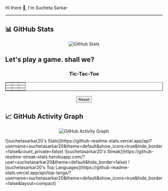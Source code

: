 Hi there 👋, I'm Sucheta Sarkar 
<hr style="border:1px solid #ccc">



## 📊 GitHub Stats
<p align="center">
  <img src="https://github-profile-trophy.vercel.app/?username=suchetasarkar20&theme=light" alt="GitHub Stats" />
</p>

## Let's play a game. shall we?
<div id="tic-tac-toe" style="text-align: center;">
    <h3>Tic-Tac-Toe</h3>
    <table id="game" border="1" cellpadding="20" style="margin: 0 auto; font-size: 20px;">
        <tr>
            <td onclick="play(0)"></td>
            <td onclick="play(1)"></td>
            <td onclick="play(2)"></td>
        </tr>
        <tr>
            <td onclick="play(3)"></td>
            <td onclick="play(4)"></td>
            <td onclick="play(5)"></td>
        </tr>
        <tr>
            <td onclick="play(6)"></td>
            <td onclick="play(7)"></td>
            <td onclick="play(8)"></td>
        </tr>
    </table>
    <br>
    <button onclick="reset()">Reset</button>
    <p id="message"></p>
</div>

<script>
    var board = ['', '', '', '', '', '', '', '', ''];
    var currentPlayer = 'X';
    var gameActive = true;

    const winningConditions = [
        [0, 1, 2],
        [3, 4, 5],
        [6, 7, 8],
        [0, 3, 6],
        [1, 4, 7],
        [2, 5, 8],
        [0, 4, 8],
        [2, 4, 6]
    ];

    function play(clickedCellIndex) {
        if (board[clickedCellIndex] !== '' || !gameActive) {
            return;
        }

        board[clickedCellIndex] = currentPlayer;
        document.querySelectorAll('td')[clickedCellIndex].innerHTML = currentPlayer;

        let roundWon = false;
        for (let i = 0; i <= 7; i++) {
            const winCondition = winningConditions[i];
            let a = board[winCondition[0]];
            let b = board[winCondition[1]];
            let c = board[winCondition[2]];
            if (a === '' || b === '' || c === '') {
                continue;
            }
            if (a === b && b === c) {
                roundWon = true;
                break;
            }
        }

        if (roundWon) {
            document.getElementById('message').innerHTML = currentPlayer + ' has won!';
            gameActive = false;
            return;
        }

        let roundDraw = !board.includes('');
        if (roundDraw) {
            document.getElementById('message').innerHTML = 'Game ended in a draw!';
            gameActive = false;
            return;
        }

        currentPlayer = currentPlayer === 'X' ? 'O' : 'X';
    }

    function reset() {
        board = ['', '', '', '', '', '', '', '', ''];
        gameActive = true;
        currentPlayer = 'X';
        document.querySelectorAll('td').forEach(cell => cell.innerHTML = '');
        document.getElementById('message').innerHTML = '';
    }
</script>

## 📈 GitHub Activity Graph
<p align="center">
  <img src="https://activity-graph.herokuapp.com/graph?username=suchetasarkar20&bg_color=000000&color=58a6ff&line=58a6ff&point=ffffff&area=true&hide_border=true" alt="GitHub Activity Graph" />
</p>
![suchetasarkar20's Stats](https://github-readme-stats.vercel.app/api?username=suchetasarkar20&theme=default&show_icons=true&hide_border=false&count_private=false)
![suchetasarkar20's Streak](https://github-readme-streak-stats.herokuapp.com/?user=suchetasarkar20&theme=default&hide_border=false)
![suchetasarkar20's Top Languages](https://github-readme-stats.vercel.app/api/top-langs/?username=suchetasarkar20&theme=default&show_icons=true&hide_border=false&layout=compact)
